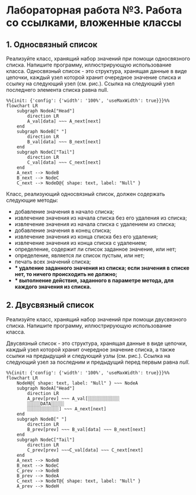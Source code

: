 # Лабораторная работа №3. Работа со ссылками, вложенные классы
## 1. Односвязный список
Реализуйте класс, хранящий набор значений при помощи односвязного списка. Напишите программу, иллюстрирующую использование класса.
Односвязный список - это структура, хранящая данные в виде цепочки, каждый узел которой хранит очередное значение списка и ссылку на следующий узел (см. рис.). Ссылка на следующий узел последнего элемента списка равна null.

```mermaid
%%{init: {'config': {'width': '100%', 'useMaxWidth': true}}}%%
flowchart LR
    subgraph NodeA["Head"]
        direction LR
        A_val[data] ~~~ A_next[next]
    end
    subgraph NodeB[" "]
        direction LR
        B_val[data] ~~~ B_next[next]
    end
    subgraph NodeC["Tail"]
        direction LR
        C_val[data] ~~~ C_next[next]
    end
    A_next --> NodeB
    B_next --> NodeC
    C_next --> NodeD@{ shape: text, label: "Null" }

```
Класс, реализующий односвязный список, должен содержать следующие методы:
- добавление значения в начало списка;
- извлечение значения из начала списка без его удаления из списка;
- извлечение значения из начала списка с удалением из списка;
- добавление значения в конец списка;
- извлечение значения из конца списка без его удаления;
- извлечение значения из конца списка с удалением;
- определение, содержит ли список заданное значение, или нет;
- определение, является ли список пустым, или нет;
- печать всех значений списка;
- **\* удаление заданного значения из списка; если значения в списке нет, то ничего происходить не должно;**
- **\* выполнение действия, заданного в параметре метода, для каждого значения из списка.**
## 2. Двусвязный список
Реализуйте класс, хранящий набор значений при помощи двусвязного списка. Напишите программу, иллюстрирующую использование класса.

Двусвязный список - это структура, хранящая данные в виде цепочки, каждый узел которой хранит очередное значение списка, а также ссылки на предыдущий и следующий узлы (см. рис.). Ссылка на следующий узел за последним и предыдущий перед первым равна *null*.
```mermaid
%%{init: {'config': {'width': '100%', 'useMaxWidth': true}}}%%
flowchart LR
	NodeH@{ shape: text, label: "Null" } ~~~ NodeA
    subgraph NodeA["Head"]
        direction LR
        A_prev[prev] ~~~ A_val[░░░░░░░░░░░░
        ░░░░░DATA░░░░░
        ░░░░░░░░░░░░] ~~~ A_next[next]
    end
    subgraph NodeB[" "]
        direction LR
        B_prev[prev] ~~~ B_val[data] ~~~ B_next[next]
    end
    subgraph NodeC["Tail"]
        direction LR
        С_prev[prev] ~~~C_val[data] ~~~ C_next[next]
    end
    A_next --> NodeB
    B_next --> NodeC
    С_prev --> NodeB
    B_prev --> NodeA
    C_next --> NodeT@{ shape: text, label: "Null" }
    A_prev --> NodeH
    

```